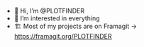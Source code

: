 - 👋 Hi, I’m @PLOTFINDER
- 👀 I’m interested in everything
- 🏗 Most of my projects are on Framagit -> https://framagit.org/PLOTFINDER

<!---
PLOTFINDER/PLOTFINDER is a ✨ special ✨ repository because its `README.md` (this file) appears on your GitHub profile.
You can click the Preview link to take a look at your changes.
--->
